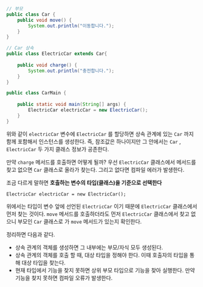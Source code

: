 
```java
// 부모
public class Car {       
    public void move() {  
        System.out.println("이동합니다.");  
    }  
}

// Car 상속
public class ElectricCar extends Car{  
  
    public void charge() {  
        System.out.println("충전합니다.");  
    }  
}

public class CarMain {  
  
    public static void main(String[] args) {  
        ElectricCar electricCar = new ElectricCar();  
    }  
}
```

위와 같이 `electricCar` 변수에 `ElectricCar` 를 할당하면 상속 관계에 있는 `Car` 까지 함께 포함해서 인스턴스를 생성한다. 즉, 참조값은 하나이지만 그 안에서는 `Car` , `ElectricCar` 두 가지 클래스 정보가 공존한다.

만약 `charge` 메서드를 호출하면 어떻게 될까? 우선 `ElectricCar` 클래스에서 메서드를 찾고 없으면 `Car` 클래스로 올라가 찾는다. 그리고 없다면 컴파일 에러가 발생한다.

조금 다르게 말하면 **호출하는 변수의 타입(클래스)을 기준으로 선택한다**

```
ElectricCar electricCar = new ElectricCar();  
```

위에서는 타입이 변수 앞에 선언된 `ElectricCar` 이기 때문에 `ElectricCar` 클래스에서 먼저 찾는 것이다. `move` 메서드를 호출하더라도 먼저 `ElectricCar` 클래스에서 찾고 없으니 부모인 `Car` 클래스로 가 `move` 메서드가 있는지 확인한다.

정리하면 다음과 같다.

- 상속 관계의 객체를 생성하면 그 내부에는 부모/자식 모두 생성된다.
- 상속 관계의 객체를 호출 할 때, 대상 타입을 정해야 한다. 이때 호출자의 타입을 통해 대상 타입을 찾는다.
- 현재 타입에서 기능을 찾지 못하면 상위 부모 타입으로 기능을 찾아 실행한다. 만약 기능을 찾지 못하면 컴파일 오류가 발생한다.